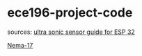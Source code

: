 # ece196-project-code

sources: 
[ultra sonic sensor guide for ESP 32](https://randomnerdtutorials.com/esp32-hc-sr04-ultrasonic-arduino/)

[Nema-17](https://abra-electronics.com/electromechanical/motors/stepper-motors/nema-17/mot-17hs4023-17hs4023-nema-17-43mm-1.8a-dual-phase-stepper-motor-1.8.html)